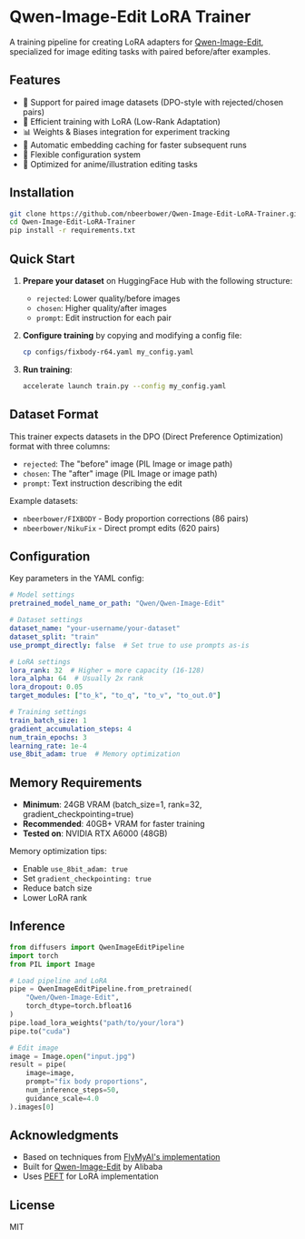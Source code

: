 # Qwen-Image-Edit LoRA Trainer

A training pipeline for creating LoRA adapters for [Qwen-Image-Edit](https://huggingface.co/Qwen/Qwen-Image-Edit), specialized for image editing tasks with paired before/after examples.

## Features

- 🎨 Support for paired image datasets (DPO-style with rejected/chosen pairs)
- 🚀 Efficient training with LoRA (Low-Rank Adaptation)
- 📊 Weights & Biases integration for experiment tracking
- 💾 Automatic embedding caching for faster subsequent runs
- 🔧 Flexible configuration system
- 🎯 Optimized for anime/illustration editing tasks

## Installation

```bash
git clone https://github.com/nbeerbower/Qwen-Image-Edit-LoRA-Trainer.git
cd Qwen-Image-Edit-LoRA-Trainer
pip install -r requirements.txt
```

## Quick Start

1. **Prepare your dataset** on HuggingFace Hub with the following structure:
   - `rejected`: Lower quality/before images
   - `chosen`: Higher quality/after images  
   - `prompt`: Edit instruction for each pair

2. **Configure training** by copying and modifying a config file:
   ```bash
   cp configs/fixbody-r64.yaml my_config.yaml
   ```

3. **Run training**:
   ```bash
   accelerate launch train.py --config my_config.yaml
   ```

## Dataset Format

This trainer expects datasets in the DPO (Direct Preference Optimization) format with three columns:
- `rejected`: The "before" image (PIL Image or image path)
- `chosen`: The "after" image (PIL Image or image path)
- `prompt`: Text instruction describing the edit

Example datasets:
- `nbeerbower/FIXBODY` - Body proportion corrections (86 pairs)
- `nbeerbower/NikuFix` - Direct prompt edits (620 pairs)

## Configuration

Key parameters in the YAML config:

```yaml
# Model settings
pretrained_model_name_or_path: "Qwen/Qwen-Image-Edit"

# Dataset settings  
dataset_name: "your-username/your-dataset"
dataset_split: "train"
use_prompt_directly: false  # Set true to use prompts as-is

# LoRA settings
lora_rank: 32  # Higher = more capacity (16-128)
lora_alpha: 64  # Usually 2x rank
lora_dropout: 0.05
target_modules: ["to_k", "to_q", "to_v", "to_out.0"]

# Training settings
train_batch_size: 1
gradient_accumulation_steps: 4  
num_train_epochs: 3
learning_rate: 1e-4
use_8bit_adam: true  # Memory optimization
```

## Memory Requirements

- **Minimum**: 24GB VRAM (batch_size=1, rank=32, gradient_checkpointing=true)
- **Recommended**: 40GB+ VRAM for faster training
- **Tested on**: NVIDIA RTX A6000 (48GB)

Memory optimization tips:
- Enable `use_8bit_adam: true`
- Set `gradient_checkpointing: true`
- Reduce batch size
- Lower LoRA rank

## Inference

```python
from diffusers import QwenImageEditPipeline
import torch
from PIL import Image

# Load pipeline and LoRA
pipe = QwenImageEditPipeline.from_pretrained(
    "Qwen/Qwen-Image-Edit", 
    torch_dtype=torch.bfloat16
)
pipe.load_lora_weights("path/to/your/lora")
pipe.to("cuda")

# Edit image
image = Image.open("input.jpg")
result = pipe(
    image=image,
    prompt="fix body proportions",
    num_inference_steps=50,
    guidance_scale=4.0
).images[0]
```

## Acknowledgments

- Based on techniques from [FlyMyAI's implementation](https://github.com/FlyMyAI/flymyai-lora-trainer)
- Built for [Qwen-Image-Edit](https://huggingface.co/Qwen/Qwen-Image-Edit) by Alibaba
- Uses [PEFT](https://github.com/huggingface/peft) for LoRA implementation

## License

MIT